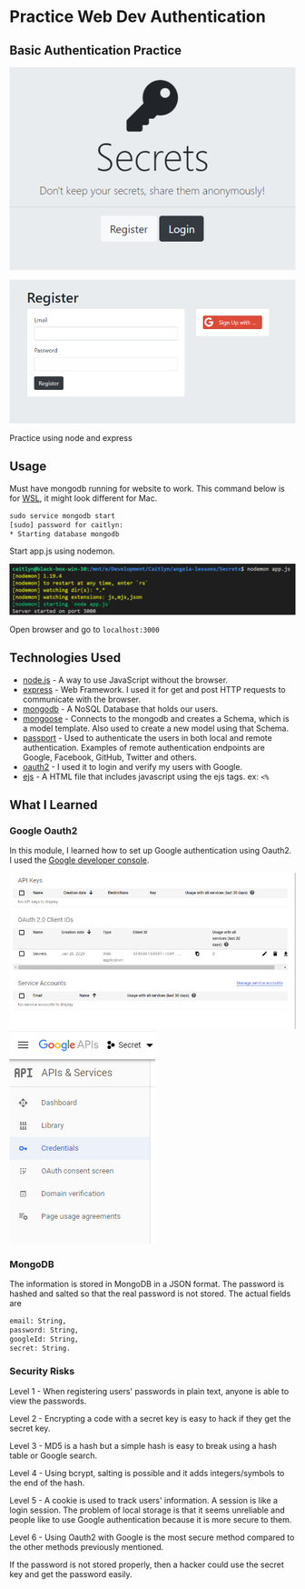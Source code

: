 # Practice Web Dev Authentication
## Basic Authentication Practice

![](doc/images/home.png)

![](doc/images/register.png)

Practice using node and express

## Usage

Must have mongodb running for website to work. This command below is for [WSL](https://docs.microsoft.com/en-us/windows/wsl/about), it might look different for Mac.

    sudo service mongodb start
    [sudo] password for caitlyn: 
    * Starting database mongodb  

Start app.js using nodemon.

![](doc/images/nodemon.png)


Open browser and go to `localhost:3000`

## Technologies Used

* [node.js](https://nodejs.org/en/) - A way to use JavaScript without the browser.
* [express](http://expressjs.com/) - Web Framework. I used it for get and post HTTP requests to communicate with the browser. 
* [mongodb](https://www.mongodb.com/) - A NoSQL Database that holds our users.
* [mongoose](https://mongoosejs.com/) - Connects to the mongodb and creates a Schema, which is a model template. Also used to create a new model using that Schema. 
* [passport](http://www.passportjs.org/) - Used to authenticate the users in both local and remote authentication. Examples of remote authentication endpoints are Google, Facebook, GitHub, Twitter and others.  
* [oauth2](https://developers.google.com/identity/protocols/OAuth2) - I used it to login and verify my users with Google. 
* [ejs](https://ejs.co/) - A HTML file that includes javascript using the ejs tags. ex: `<%`

## What I Learned

### Google Oauth2

In this module, I learned  how to set up Google authentication using Oauth2. I used the [Google developer console](https://console.developers.google.com/).

![](doc/images/google1.png)
![](doc/images/google2.PNG) 

### MongoDB

The information is stored in MongoDB in a JSON format. The password is hashed and salted so that the real password is not stored. The actual fields are 

    email: String,
    password: String,
    googleId: String,
    secret: String. 

### Security Risks

Level 1 - When registering users' passwords in plain text, anyone is able to view the passwords.

Level 2 - Encrypting a code with a secret key is easy to hack if they get the secret key.

Level 3 - MD5 is a hash but a simple hash is easy to break using a hash table or Google search.

Level 4 - Using bcrypt, salting is possible and it adds integers/symbols to the end of the hash.

Level 5 - A cookie is used to track users' information. A session is like a login session. The problem of local storage is that it seems unreliable and people like to use Google authentication because it is more secure to them.

Level 6 - Using Oauth2 with Google is the most secure method compared to the other methods previously mentioned. 

If the password is not stored properly, then a hacker could use the secret key and get the password easily. 